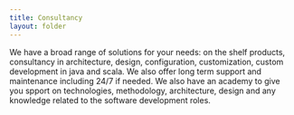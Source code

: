 ```yaml
---
title: Consultancy
layout: folder
---
```


We have a broad range of solutions for your needs: on the shelf products, consultancy in architecture, design, configuration, customization, custom development in java and scala. We also offer long term support and maintenance including 24/7 if needed. We also have an academy to give you spport on technologies, methodology, architecture, design and any knowledge related to the software development roles.
